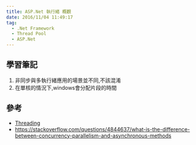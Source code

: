 ```yaml
---
title: ASP.Net 執行緒 概觀
date: 2016/11/04 11:49:17
tag:
  - .Net Framework
  - Thread Pool
  - ASP.Net
---
```

## 學習筆記

1. 非同步與多執行緒應用的場景並不同,不該混淆
2. 在單核的情況下,windows會分配片段的時間



## 參考
- [Threading](https://msdn.microsoft.com/en-us/library/orm-9780596527570-03-19.aspx)
- https://stackoverflow.com/questions/4844637/what-is-the-difference-between-concurrency-parallelism-and-asynchronous-methods